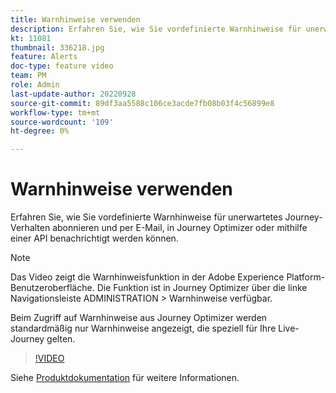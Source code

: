```yaml
---
title: Warnhinweise verwenden
description: Erfahren Sie, wie Sie vordefinierte Warnhinweise für unerwartetes Journey-Verhalten abonnieren und per E-Mail, in Journey Optimizer oder mithilfe einer API benachrichtigt werden können.
kt: 11081
thumbnail: 336218.jpg
feature: Alerts
doc-type: feature video
team: PM
role: Admin
last-update-author: 20220928
source-git-commit: 89df3aa5588c106ce3acde7fb08b03f4c56899e8
workflow-type: tm+mt
source-wordcount: '109'
ht-degree: 0%

---
```



# Warnhinweise verwenden

Erfahren Sie, wie Sie vordefinierte Warnhinweise für unerwartetes Journey-Verhalten abonnieren und per E-Mail, in Journey Optimizer oder mithilfe einer API benachrichtigt werden können.

>[!NOTE]
>
>Das Video zeigt die Warnhinweisfunktion in der Adobe Experience Platform-Benutzeroberfläche. Die Funktion ist in Journey Optimizer über die linke Navigationsleiste ADMINISTRATION > Warnhinweise verfügbar.
>
>
>Beim Zugriff auf Warnhinweise aus Journey Optimizer werden standardmäßig nur Warnhinweise angezeigt, die speziell für Ihre Live-Journey gelten.

>[!VIDEO](https://video.tv.adobe.com/v/336218?quality=12)

Siehe [Produktdokumentation](https://experienceleague.adobe.com/docs/journey-optimizer/using/reporting/alerts.html?lang=en) für weitere Informationen.
